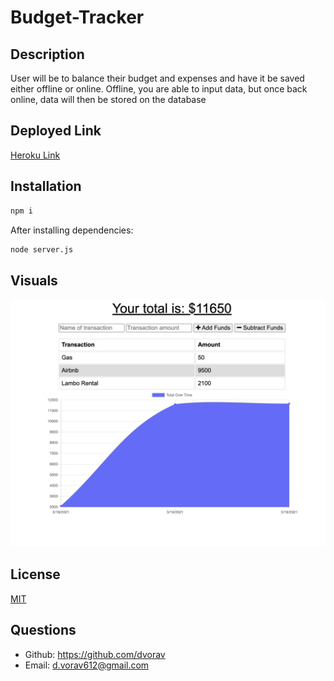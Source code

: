 # Budget-Tracker


## Description
User will be to balance their budget and expenses and have it be saved either offline or online. Offline, you are able to input data, but once back online, data will then be stored on the database 


## Deployed Link
[Heroku Link](
https://pwa-budget-trackerrr.herokuapp.com/)




## Installation

```bash
npm i 
```
After installing dependencies:

``` bash
node server.js
```

## Visuals

![frontpage](./public/images/page.PNG)


## License
[MIT](https://choosealicense.com/licenses/mit/)

## Questions
* Github: https://github.com/dvorav
* Email: d.vorav612@gmail.com